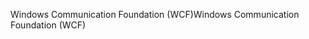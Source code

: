 <span data-ttu-id="514ef-101">Windows Communication Foundation (WCF)</span><span class="sxs-lookup"><span data-stu-id="514ef-101">Windows Communication Foundation (WCF)</span></span>